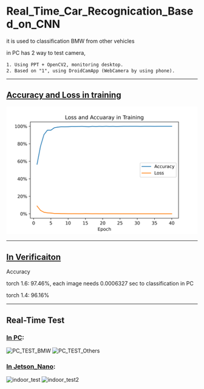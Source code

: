 # Real_Time_Car_Recognication_Based_on_CNN

it is used to classification BMW from other vehicles

in PC has 2 way to test camera, 
    
    1. Using PPT + OpenCV2, monitoring desktop.
    2. Based on "1", using DroidCamApp (WebCamera by using phone).

----

## [Accuracy and Loss in training](./Loss_Acc_Visualization.py)

![Acc_and_Loss](./images/Loss_and_Accuracy_in_Training.png)

---

## [In Verificaiton](./verificaiton.py)
Accuracy

torch 1.6: 97.46%, each image needs 0.0006327 sec to classification in PC

torch 1.4: 96.16%

---

## Real-Time Test
### [In PC](./Real-Time-test/PC.py):
![PC_TEST_BMW](./images/PC_TEST_BMW.png)
![PC_TEST_Others](./images/PC_TEST_Others.png)
### [In Jetson_Nano](./Real-Time-test/Jetson_Nano.py):
![indoor_test](./images/indoor_test.jpg)
![indoor_test2](./images/indoor_test2.jpg)
